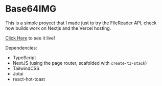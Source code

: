 # Base64IMG

This is a simple proyect that I made just to try the FileReader API, check how builds work on Nextjs and the Vercel hosting.

[Click Here](https://base64-img-mu.vercel.app) to see it live!

Dependencies:

- TypeScript
- NextJS (using the page router, scafolded with  `create-t3-stack`)
- TailwindCSS
- Jotai
- react-hot-toast
